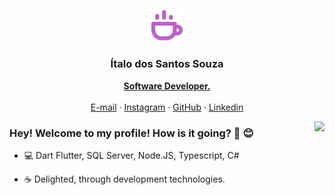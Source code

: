 <p align="center">
  <a href="https://github.com/dev-italosantos">
    <img src="https://github.com/dev-italosantos/Developer-Portfolio-Project/blob/master/img/logo.1.png" alt="logo Readme" width="10%" height="10%">
  </a>
</p>
<h3 align="center">Ítalo dos Santos Souza</h3>
 <p align="center">
    <a href="https://dev-italosantos.github.io/Developer-Portfolio-Project/"><strong>Software Developer.</strong></a>
    <br>
    <br>
    <a href="italotayllor@gmail.com">E-mail</a>
    ·
    <a href="https://www.instagram.com/italosantossz/">Instagram</a>
    ·
    <a href="https://github.com/dev-italosantos/">GitHub</a>
    ·
    <a href="https://www.linkedin.com/in/italo-santos-dev/">Linkedin</a>
 </p>
 
<img align="right" src="https://github-readme-stats.vercel.app/api?username=dev-italosantos&count_private=true&show_icons=true&hide_title=true&hide=stars" />

### Hey! Welcome to my profile! How is it going? :wave: :blush:

- :computer:  Dart Flutter, SQL Server, Node.JS, Typescript, C# 

- :coffee:    Delighted, through development technologies. 
